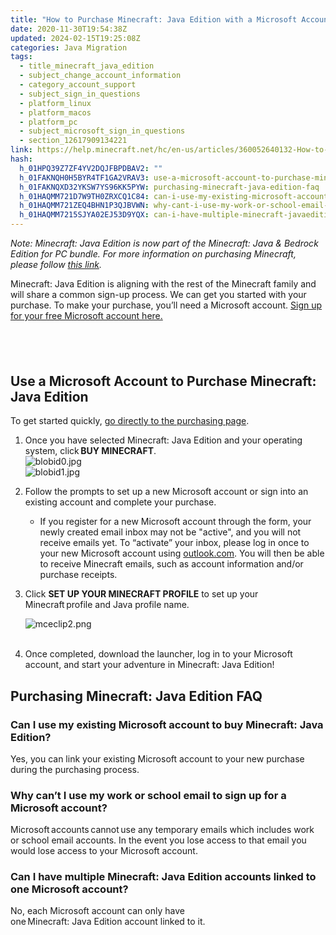 ```yaml
---
title: "How to Purchase Minecraft: Java Edition with a Microsoft Account"
date: 2020-11-30T19:54:38Z
updated: 2024-02-15T19:25:08Z
categories: Java Migration
tags:
  - title_minecraft_java_edition
  - subject_change_account_information
  - category_account_support
  - subject_sign_in_questions
  - platform_linux
  - platform_macos
  - platform_pc
  - subject_microsoft_sign_in_questions
  - section_12617909134221
link: https://help.minecraft.net/hc/en-us/articles/360052640132-How-to-Purchase-Minecraft-Java-Edition-with-a-Microsoft-Account
hash:
  h_01HPQ39Z7ZF4YV2DQJFBPDBAV2: ""
  h_01FAKNQH0H5BYR4TF1GA2VRAV3: use-a-microsoft-account-to-purchase-minecraft-java-edition
  h_01FAKNQXD32YKSW7YS96KK5PYW: purchasing-minecraft-java-edition-faq
  h_01HAQMM721D7W9TH0ZRXCQ1C84: can-i-use-my-existing-microsoft-account-to-buy-minecraft-java-edition
  h_01HAQMM721ZEQ4BHN1P3QJBVWN: why-cant-i-use-my-work-or-school-email-to-sign-up-for-a-microsoft-account
  h_01HAQMM7215SJYA02EJ53D9YQX: can-i-have-multiple-minecraft-javaeditionaccounts-linked-to-one-microsoft-account
---
```


*Note: Minecraft: Java Edition is now part of the Minecraft: Java & Bedrock Edition for PC bundle. For more information on purchasing Minecraft, please follow [this link](../Minecraft-Bedrock-Edition-Technical/I-Own-Minecraft-Java-or-Bedrock-Edition-for-PC-How-Do-I-Get-the-Other.md).*

Minecraft: Java Edition is aligning with the rest of the Minecraft family and will share a common sign-up process. We can get you started with your purchase. To make your purchase, you’ll need a Microsoft account. [Sign up for your free Microsoft account here.](https://account.microsoft.com/account/Account?refd=support.microsoft.com&ru=https%3A%2F%2Faccount.microsoft.com%2F%3Frefd%3Dsupport.microsoft.com&destrt=home-index)

##  

## Use a Microsoft Account to Purchase Minecraft: Java Edition 

To get started quickly, [go directly to the purchasing page](https://www.minecraft.net/en-us/store/minecraft-java-edition). 

1.  Once you have selected Minecraft: Java Edition and your operating system, click **BUY MINECRAFT**.  
    ![blobid0.jpg](https://minecrafthelp.zendesk.com/hc/article_attachments/4405035564173)  
    ![blobid1.jpg](https://minecrafthelp.zendesk.com/hc/article_attachments/4405030883981)
2.  Follow the prompts to set up a new Microsoft account or sign into an existing account and complete your purchase. 
    - If you register for a new Microsoft account through the form, your newly created email inbox may not be "active", and you will not receive emails yet. To “activate” your inbox, please log in once to your new Microsoft account using [outlook.com](https://outlook.live.com/owa/). You will then be able to receive Minecraft emails, such as account information and/or purchase receipts.  
3.  Click **SET UP YOUR MINECRAFT PROFILE** to set up your Minecraft profile and Java profile name.   
      
    ![mceclip2.png](https://minecrafthelp.zendesk.com/hc/article_attachments/5954972784397)  
     
4.  Once completed, download the launcher, log in to your Microsoft account, and start your adventure in Minecraft: Java Edition!  

## Purchasing Minecraft: Java Edition FAQ 

### Can I use my existing Microsoft account to buy Minecraft: Java Edition?  

Yes, you can link your existing Microsoft account to your new purchase during the purchasing process.  

### Why can’t I use my work or school email to sign up for a Microsoft account?  

Microsoft accounts cannot use any temporary emails which includes work or school email accounts. In the event you lose access to that email you would lose access to your Microsoft account.  

### Can I have multiple Minecraft: Java Edition accounts linked to one Microsoft account?  

No, each Microsoft account can only have one Minecraft: Java Edition account linked to it.

